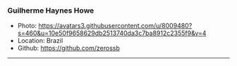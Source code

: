 ### Guilherme Haynes Howe
- Photo: https://avatars3.githubusercontent.com/u/8009480?s=460&u=10e50f9658629db2513740da3c7ba8912c2355f9&v=4
- Location: Brazil
- Github: https://github.com/zerossb
***

